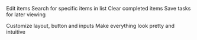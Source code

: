 <!-- JAVASCRIPT -->
Edit items
Search for specific items in list
Clear completed items
Save tasks for later viewing


<!-- SCSS / Bootstrap -->
Customize layout, button and inputs
Make everything look pretty and intuitive


<!-- NEXT TASK -->


<!-- BUGS -->